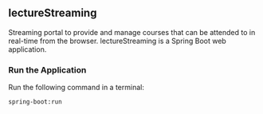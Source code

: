 ## lectureStreaming

Streaming portal to provide and manage courses that can be attended to in real-time from the browser. lectureStreaming is a Spring Boot web application.

### Run the Application

Run the following command in a terminal:

`spring-boot:run`